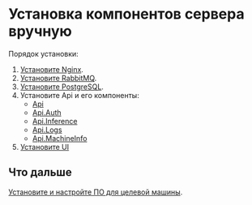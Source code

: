 # Установка компонентов сервера вручную

Порядок установки:
1. [Установите Nginx](https://docs.primo-rpa.ru/primo-rpa/primo-ai-server/installing/linux/server/installing-nginx).
1. [Установите RabbitMQ](https://docs.primo-rpa.ru/primo-rpa/primo-ai-server/installing/linux/server/installing-rabbitmq).
1. [Установите PostgreSQL](https://docs.primo-rpa.ru/primo-rpa/primo-ai-server/installing/linux/server/installing-postgressql).
1. Установите Api и его компоненты:
   - [Api](https://docs.primo-rpa.ru/primo-rpa/primo-ai-server/installing/linux/server/installing-api)
   - [Api.Auth](https://docs.primo-rpa.ru/primo-rpa/primo-ai-server/installing/linux/server/installing-auth)
   - [Api.Inference](https://docs.primo-rpa.ru/primo-rpa/primo-ai-server/installing/linux/server/installing-inference)
   - [Api.Logs](https://docs.primo-rpa.ru/primo-rpa/primo-ai-server/installing/linux/server/installing-logs)
   - [Api.MachineInfo](https://docs.primo-rpa.ru/primo-rpa/primo-ai-server/installing/linux/server/installing-machineinfo)
1. [Установите UI](https://docs.primo-rpa.ru/primo-rpa/primo-ai-server/installing/linux/server/installing-ui)

## Что дальше
[Установите и настройте ПО для целевой машины](https://docs.primo-rpa.ru/primo-rpa/primo-ai-server/installing/linux/agent/preconfiguring-agent-machine).

